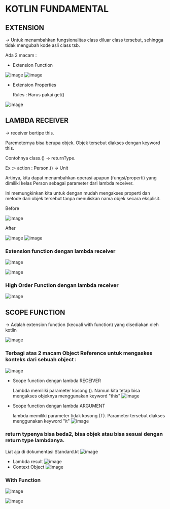
# KOTLIN FUNDAMENTAL 

## EXTENSION 

-> Untuk menambahkan fungsionalitas class diluar class tersebut, sehingga tidak mengubah kode asli class tsb. 

Ada 2 macam : 
- Extension Function

![image](https://github.com/affodilajF/Kotlin-SelfLearning/assets/130672181/3ded78c4-d652-4245-b0cc-013699f3c6ac)
![image](https://github.com/affodilajF/Kotlin-SelfLearning/assets/130672181/2906a392-9dfc-4f01-be9a-d679779e13a1)



  
- Extension Properties

  Rules : Harus pakai get()

![image](https://github.com/affodilajF/Kotlin-SelfLearning/assets/130672181/c55f67dd-eb24-47cc-90fd-10d71383c137)


## LAMBDA RECEIVER

-> receiver bertipe this. 

Paremeternya bisa berupa objek. Objek tersebut diakses dengan keyword this.

Contohnya  class.() -> returnType.

Ex :> action : Person.() -> Unit

Artinya, kita dapat menambahkan operasi apapun (fungsi/properti) yang dimiliki kelas Person sebagai parameter dari lambda receiver. 


Ini memungkinkan kita untuk dengan mudah mengakses properti dan metode dari objek tersebut tanpa menuliskan nama objek secara eksplisit. 

Before 

![image](https://github.com/affodilajF/Kotlin-SelfLearning/assets/130672181/aad2ab34-e2b5-4b00-ab09-ab87ad584ab8) 

After 

![image](https://github.com/affodilajF/Kotlin-SelfLearning/assets/130672181/673cccff-27f2-42ec-869b-02a75d76d50e) ![image](https://github.com/affodilajF/Kotlin-SelfLearning/assets/130672181/b1fda6cc-8404-43d2-9dbb-21e527508450)




### Extension function dengan lambda receiver
![image](https://github.com/affodilajF/Kotlin-SelfLearning/assets/130672181/b8e929ac-fca8-4ef7-8a3b-8480b67d6079)

![image](https://github.com/affodilajF/Kotlin-SelfLearning/assets/130672181/466ae8d1-1fe2-4f44-8997-985ea5abb320)


### High Order Function dengan lambda receiver 
![image](https://github.com/affodilajF/Kotlin-SelfLearning/assets/130672181/da0c5681-8aef-493d-877d-ee946642009a)






## SCOPE FUNCTION 
-> Adalah extension function (kecuali with function) yang disediakan oleh kotlin

![image](https://github.com/affodilajF/Kotlin-SelfLearning/assets/130672181/b98b45f3-0559-4091-861b-e74d9668e430)

### Terbagi atas 2 macam Object Reference untuk mengaskes konteks dari sebuah object : 
![image](https://github.com/affodilajF/Kotlin-SelfLearning/assets/130672181/3b992f61-6d61-48f6-a070-c8f614ca9a0a)

- Scope function dengan lambda RECEIVER
  
  Lambda memiliki parameter kosong (). Namun kita tetap bisa mengakses objeknya menggunakan keyword "this"
  ![image](https://github.com/affodilajF/Kotlin-SelfLearning/assets/130672181/c4f749eb-899f-4113-a228-21802282772b)

- Scope function dengan lambda ARGUMENT
  
  lambda memiliki parameter tidak kosong (T). Parameter tersebut diakses menggunakan keyword "it"
  ![image](https://github.com/affodilajF/Kotlin-SelfLearning/assets/130672181/2a7a5b9f-c273-43b9-85ca-877e2b843660)


### return typenya bisa beda2, bisa objek atau bisa sesuai dengan return type lambdanya.

Liat aja di dokumentasi Standard.kt
![image](https://github.com/affodilajF/Kotlin-SelfLearning/assets/130672181/ea7c339f-6ec6-41ce-b3c8-039c7038fd84)

- Lambda result
![image](https://github.com/affodilajF/Kotlin-SelfLearning/assets/130672181/dc09468f-1496-4c3f-9eea-0b679ac57e5b)
- Context Object
![image](https://github.com/affodilajF/Kotlin-SelfLearning/assets/130672181/6793ffa1-fd89-4fbe-b5d7-332e60091a0d)

### With Function
![image](https://github.com/affodilajF/Kotlin-SelfLearning/assets/130672181/eadaaea6-69ac-4851-b631-c14a4600d731)

![image](https://github.com/affodilajF/Kotlin-SelfLearning/assets/130672181/a5595c7d-ed4d-4596-b524-ddaa848f5c29)













